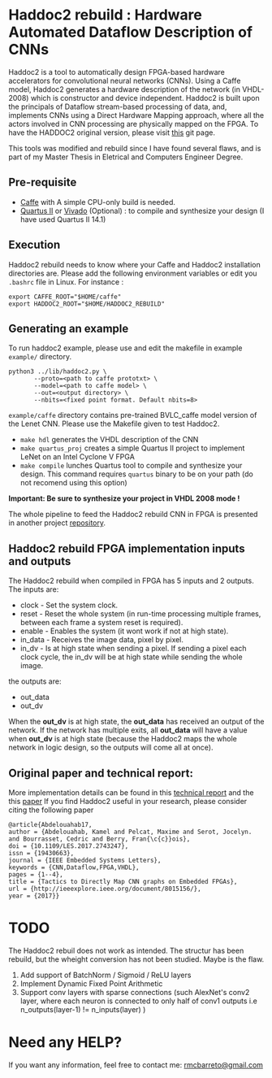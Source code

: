 # Haddoc2 rebuild :  Hardware Automated Dataflow Description of CNNs

Haddoc2 is a tool to automatically design FPGA-based hardware accelerators for convolutional neural networks (CNNs). Using a Caffe model, Haddoc2 generates a hardware description of the network (in VHDL-2008) which is constructor and device independent. Haddoc2 is built upon the principals of Dataflow stream-based processing of data, and, implements CNNs using a Direct Hardware Mapping approach, where all the actors involved in CNN processing are physically mapped on the FPGA.
To have the HADDOC2 original version, please visit [this](https://github.com/DreamIP/haddoc2) git page.

This tools was modified and rebuild since I have found several flaws, and is part of my Master Thesis in Eletrical and Computers Engineer Degree.


## Pre-requisite

-   [Caffe](https://github.com/BVLC/caffe) with A simple CPU-only build is needed.
-   [Quartus II](https://www.altera.com/downloads/download-center.html) or [Vivado](https://www.xilinx.com/support/download.html) (Optional) : to compile and synthesize your design (I have used Quartus II 14.1)

## Execution

Haddoc2 rebuild needs to know where your Caffe and Haddoc2 installation directories are. Please add the following environment variables or edit you `.bashrc` file in Linux. For instance :

    export CAFFE_ROOT="$HOME/caffe"
    export HADDOC2_ROOT="$HOME/HADDOC2_REBUILD"

## Generating an example

To run haddoc2 example, please use and edit the makefile in example `example/` directory.

    python3 ../lib/haddoc2.py \
           --proto=<path to caffe prototxt> \
           --model=<path to caffe model> \
           --out=<output directory> \
           --nbits=<fixed point format. Default nbits=8>

`example/caffe` directory contains pre-trained BVLC_caffe model version of the Lenet CNN. Please use the Makefile given to test Haddoc2.

-   `make hdl` generates the VHDL description of the CNN
-   `make quartus_proj` creates a simple Quartus II project to implement LeNet on an Intel Cyclone V FPGA
-   `make compile` lunches Quartus tool to compile and synthesize your design. This command requires `quartus` binary to be on your path (do not recomend using this option)

**Important: Be sure to synthesize your project in VHDL 2008 mode !**

The whole pipeline to feed the Haddoc2 rebuild CNN in FPGA is presented in another project [repository]().

## Haddoc2 rebuild FPGA implementation inputs and outputs

The Haddoc2 rebuild when compiled in FPGA has 5 inputs and 2 outputs. The inputs are:
* clock - Set the system clock.
* reset - Reset the whole system (in run-time processing multiple frames, between each frame a system reset is required).
* enable - Enables the system (it wont work if not at high state).
* in_data - Receives the image data, pixel by pixel.
* in_dv - Is at high state when sending a pixel. If sending a pixel each clock cycle, the in_dv will be at high state while sending the whole image.

the outputs are:
* out_data 
* out_dv

When the **out_dv** is at high state, the **out_data** has received an output of the network. If the network has multiple exits, all **out_data** will have a value when **out_dv** is at high state (because the Haddoc2 maps the whole network in logic design, so the outputs will come all at once). 
    
## Original paper and technical report:
More implementation details can be found in this [technical report](https://arxiv.org/abs/1705.04543) and the this [paper](https://arxiv.org/pdf/1712.04322.pdf)
If you find Haddoc2 useful in your research, please consider citing the following paper

    @article{Abdelouahab17,
    author = {Abdelouahab, Kamel and Pelcat, Maxime and Serot, Jocelyn. and Bourrasset, Cedric and Berry, Fran{\c{c}}ois},
    doi = {10.1109/LES.2017.2743247},
    issn = {19430663},
    journal = {IEEE Embedded Systems Letters},
    keywords = {CNN,Dataflow,FPGA,VHDL},
    pages = {1--4},
    title = {Tactics to Directly Map CNN graphs on Embedded FPGAs},
    url = {http://ieeexplore.ieee.org/document/8015156/},
    year = {2017}}

# TODO

The Haddoc2 rebuil does not work as intended. The structur has been rebuild, but the wheight conversion has not been studied. Maybe is the flaw. 

1.  Add support of BatchNorm / Sigmoid / ReLU layers
2.  Implement Dynamic Fixed Point Arithmetic
3.  Support conv layers with sparse connections (such AlexNet's conv2 layer, where each neuron is connected to only half of conv1 outputs i.e n_outputs(layer-1) != n_inputs(layer) )

# Need any HELP?
If you want any information, feel free to contact me:
rmcbarreto@gmail.com

